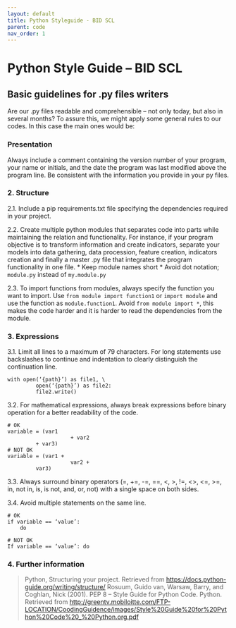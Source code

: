 ```yaml
---
layout: default
title: Python Styleguide - BID SCL
parent: code
nav_order: 1
---
```


# Python Style Guide – BID SCL

## Basic guidelines for .py files writers
Are our .py files readable and comprehensible – not only today, but also in several months? To assure this, we might apply some general rules to our codes. In this case the main ones would be:

### Presentation
Always include a comment containing the version number of your program, your name or initials, and the date the program was last modified above the program line. Be consistent with the information you provide in your py files.

### 2. Structure
2.1. Include a pip requirements.txt file specifying the dependencies required in your project.

2.2. Create multiple python modules that separates code into parts while maintaining the relation and functionality. For instance, if your program objective is to transform information and create indicators, separate your models into data gathering, data procession, feature creation, indicators creation and finally a master .py file that integrates the program functionality in one file. 
	* Keep module names short 
	* Avoid dot notation; `module.py` instead of `my.module.py`

2.3. To import functions from modules, always specify the function you want to import. Use `from module import function1` or `import module` and use the function as `module.function1`. Avoid `from module import *`, this makes the code harder and it is harder to read the dependencies from the module. 

### 3. Expressions
3.1. Limit all lines to a maximum of 79 characters. For long statements use backslashes to continue and indentation to clearly distinguish  the continuation line.
```
with open(‘{path}’) as file1, \
         open(‘{path}’) as file2:
         file2.write()
```

3.2. For mathematical expressions, always break expressions before binary operation for a better readability of the code. 
```
# OK
variable = (var1 
                    + var2
	     + var3)
# NOT OK
variable = (var1 +
                    var2 +
	     var3)
```

3.3. Always surround binary operators (=, +=, -=, ==, <, >, !=, <>, <=, >=, in, not in, is, is not, and, or, not) with a single space on both sides.

3.4. Avoid multiple statements on the same line. 
```
# OK
if variable == ‘value’:
	do

# NOT OK
If variable == ‘value’: do
```

### 4. Further information 
> Python, Structuring your project. Retrieved from https://docs.python-guide.org/writing/structure/
> Rosuum, Guido van, Warsaw, Barry, and Coghlan, Nick (2001). PEP 8 – Style Guide for Python Code. Python. Retrieved from http://greentv.mobiloitte.com/FTP-LOCATION/CoodingGuidence/images/Style%20Guide%20for%20Python%20Code%20_%20Python.org.pdf